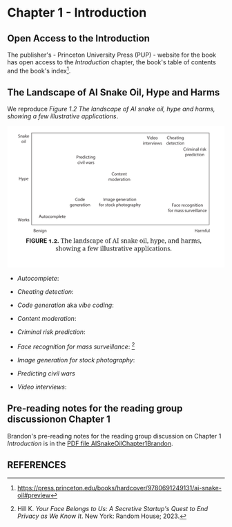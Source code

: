 # Chapter 1 - Introduction

## Open Access to the Introduction

The publisher's - Princeton University Press (PUP) - website for the book has open access to the _Introduction_ chapter, the book's table of contents and the book's index[^AISnakeOilIntroduction].

## The Landscape of AI Snake Oil, Hype and Harms

We reproduce *Figure 1.2* _The landscape of AI snake oil, hype and harms, showing a few illustrative applications_. 

![The landscape of AI snake oil, hype and harms, showing a few illustrative applications.](../images/Figure1_2.png)

- _Autocomplete_: 

- _Cheating detection_:

- _Code generation_ aka _vibe coding_: 

- _Content moderation_:

- _Criminal risk prediction_:

- _Face recognition for mass surveillance_: [^YourFaceBelongsToUs]

- _Image generation for stock photography_:

- _Predicting civil wars_

- _Video interviews_:

## Pre-reading notes for the reading group discussionon Chapter 1

Brandon's pre-reading notes for the reading group discussion on Chapter 1 _Introduction_ is in the [PDF file AISnakeOilChapter1Brandon](AISnakeOilChapter1Brandon.pdf).

## REFERENCES

[^AISnakeOilIntroduction]:	
	https://press.princeton.edu/books/hardcover/9780691249131/ai-snake-oil#preview
	
[^YourFaceBelongsToUs]:
    Hill K. _Your Face Belongs to Us: A Secretive Startup's Quest to End Privacy as We Know It_. New York: Random House; 2023.
	
	

